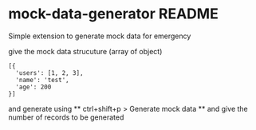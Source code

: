 # mock-data-generator README

Simple extension to generate mock data for emergency

give the mock data strucuture (array of object)

```
[{
  'users': [1, 2, 3],
  'name': 'test',
  'age': 200
}]

```
and generate using ** ctrl+shift+p > Generate mock data ** and give the number of records to be generated

